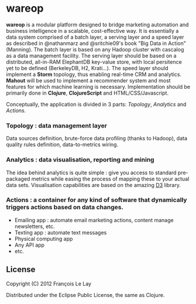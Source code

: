 # wareop

**wareop** is a modular platform designed to bridge marketing automation and business intelligence in a scalable, cost-effective way. It is essentially a data system comprised of a batch layer, a serving layer and a speed layer as described in @nathanmarz and @sritchie09's book "Big Data in Action" (Manning). The batch layer is based on any Hadoop cluster with cascalog as a data management facility. The serving layer should be based on a distributed, all-in-RAM ElephantDB key-value store, with local persitence yet to be defined (BerkeleyDB, H2, Krati...). The speed layer should implement a <b>Storm</b> topology, thus enabling real-time CRM and analytics. <b>Mahout</b> will be used to implement a recommender system and most features for which machine learning is necessary. Implementation should be primarily done in <b>Clo<i>j</i>ure</b>, <b>ClojureScript</b> and HTML/CSS/Javascript.     

Conceptually, the application is divided in 3 parts: *Topology*, *Analytics* and *Actions*.

### Topology : data management layer

Data sources definition, brute-force data profiling (thanks to Hadoop), data quality rules definition, data-to-metrics wiring.

### Analytics : data visualisation, reporting and mining

The idea behind analytics is quite simple : give you access to standard pre-packaged metrics while easing the process of mapping these to your actual data sets. Visualisation capabilities are based on the amazing [D3](https://github.com/mbostock/d3) library.

### Actions : a container for any kind of software that dynamically triggers actions based on data changes. 

- Emailing app : automate email marketing actions, content manage newsletters, etc.
- Texting app : automate text messages
- Physical computing app 
- Any API app 
- etc.

## License

Copyright (C) 2012 François Le Lay

Distributed under the Eclipse Public License, the same as Clojure.


